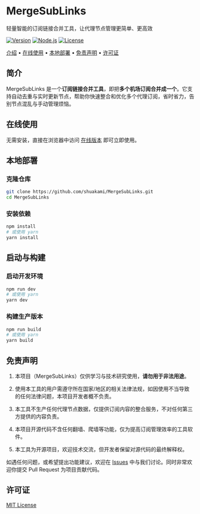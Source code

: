 # MergeSubLinks


轻量智能的订阅链接合并工具，让代理节点管理更简单、更高效

[![Version](https://img.shields.io/badge/Version-1.0.0-4c1?style=flat-square)](https://github.com/shuakami/MergeSubLinks)
[![Node.js](https://img.shields.io/badge/Node.js-14%2B-339933?style=flat-square&logo=node.js&logoColor=white)](https://nodejs.org)
[![License](https://img.shields.io/badge/License-MIT-f73?style=flat-square&logo=opensourceinitiative&logoColor=white)](LICENSE)

  <a href="#介绍">介绍</a> •
  <a href="#在线使用">在线使用</a> •
  <a href="#本地部署">本地部署</a> •
  <a href="#免责声明">免责声明</a> •
  <a href="#许可证">许可证</a>


## 简介

MergeSubLinks 是一个**订阅链接合并工具**，即把**多个机场订阅合并成一个**。它支持自动去重与实时更新节点，帮助你快速整合和优化多个代理订阅，省时省力，告别节点混乱与手动管理烦恼。

## 在线使用

无需安装，直接在浏览器中访问 [在线版本]() 即可立即使用。

## 本地部署

### 克隆仓库

```bash
git clone https://github.com/shuakami/MergeSubLinks.git
cd MergeSubLinks
```

### 安装依赖

```bash
npm install
# 或使用 yarn
yarn install
```

## 启动与构建

### 启动开发环境

```bash
npm run dev
# 或使用 yarn
yarn dev
```

### 构建生产版本

```bash
npm run build
# 或使用 yarn
yarn build
```

## 免责声明

1. 本项目（MergeSubLinks）仅供学习与技术研究使用，**请勿用于非法用途**。

2. 使用本工具的用户需遵守所在国家/地区的相关法律法规，如因使用不当导致的任何法律问题，本项目开发者概不负责。

3. 本工具不生产任何代理节点数据，仅提供订阅内容的整合服务，不对任何第三方提供的内容负责。

4. 本项目开源代码不含任何翻墙、爬墙等功能，仅为提高订阅管理效率的工具软件。

5. 本工具为开源项目，欢迎技术交流，但开发者保留对源代码的最终解释权。

如遇任何问题，或希望提出功能建议，欢迎在 [Issues](https://github.com/shuakami/MergeSubLinks/issues) 中与我们讨论。同时非常欢迎你提交 Pull Request 为项目贡献代码。

## 许可证

[MIT License](LICENSE)